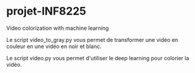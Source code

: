 # projet-INF8225
Video colorization with machine learning


Le script video_to_gray.py vous permet de transformer une vidéo en couleur en une vidéo en noir et blanc.

Le script video.py vous permet d'utiliser le deep learning pour colorier la vidéo.
